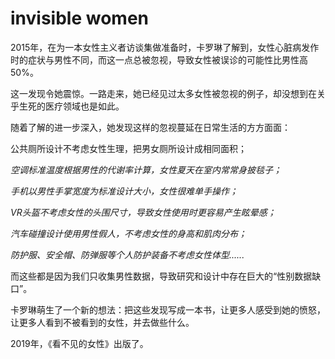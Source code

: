 # invisible women
2015年，在为一本女性主义者访谈集做准备时，卡罗琳了解到，女性心脏病发作时的症状与男性不同，而这一点总被忽视，导致女性被误诊的可能性比男性高50%。

这一发现令她震惊。一路走来，她已经见过太多女性被忽视的例子，却没想到在关乎生死的医疗领域也是如此。

随着了解的进一步深入，她发现这样的忽视蔓延在日常生活的方方面面：

公共厕所设计不考虑女性生理，把男女厕所设计成相同面积；

*空调标准温度根据男性的代谢率计算，女性夏天在室内常常身披毯子；*

*手机以男性手掌宽度为标准设计大小，女性很难单手操作；*

*VR头盔不考虑女性的头围尺寸，导致女性使用时更容易产生眩晕感；*

*汽车碰撞设计使用男性假人，不考虑女性的身高和肌肉分布；*

*防护服、安全帽、防弹服等个人防护装备不考虑女性体型......*

而这些都是因为我们只收集男性数据，导致研究和设计中存在巨大的“性别数据缺口”。

卡罗琳萌生了一个新的想法：把这些发现写成一本书，让更多人感受到她的愤怒，让更多人看到不被看到的女性，并去做些什么。

2019年，《看不见的女性》出版了。

